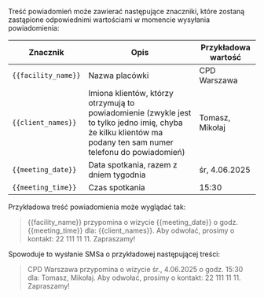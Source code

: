 Treść powiadomień może zawierać następujące znaczniki, które zostaną zastąpione odpowiednimi
wartościami w momencie wysyłania powiadomienia:

<!-- Keep this up to date with NotificationTemplate.php. -->

| Znacznik            | Opis                                                                                                                                                          | Przykładowa wartość |
| ------------------- | ------------------------------------------------------------------------------------------------------------------------------------------------------------- | ------------------- |
| `{{facility_name}}` | Nazwa placówki                                                                                                                                                | CPD Warszawa        |
| `{{client_names}}`  | Imiona klientów, którzy otrzymują to powiadomienie (zwykle jest to tylko jedno imię, chyba że kilku klientów ma podany ten sam numer telefonu do powiadomień) | Tomasz, Mikołaj     |
| `{{meeting_date}}`  | Data spotkania, razem z dniem tygodnia                                                                                                                        | śr, 4.06.2025       |
| `{{meeting_time}}`  | Czas spotkania                                                                                                                                                | 15:30               |

Przykładowa treść powiadomienia może wyglądać tak:

> {{facility_name}} przypomina o wizycie {{meeting_date}} o godz. {{meeting_time}} dla: {{client_names}}.
> Aby odwołać, prosimy o kontakt: 22 111 11 11. Zapraszamy!

Spowoduje to wysłanie SMSa o przykładowej następującej treści:

> CPD Warszawa przypomina o wizycie śr., 4.06.2025 o godz. 15:30 dla: Tomasz, Mikołaj.
> Aby odwołać, prosimy o kontakt: 22 111 11 11. Zapraszamy!
